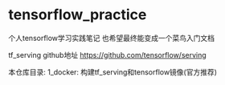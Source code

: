 # tensorflow_practice
个人tensorflow学习实践笔记
也希望最终能变成一个菜鸟入门文档

tf_serving github地址
https://github.com/tensorflow/serving


本仓库目录:
1_docker: 构建tf_serving和tensorflow镜像(官方推荐)
          

